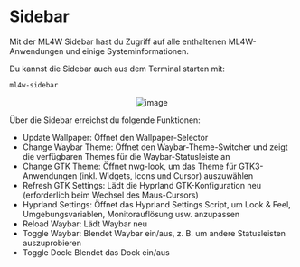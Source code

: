 # Sidebar

Mit der ML4W Sidebar hast du Zugriff auf alle enthaltenen ML4W-Anwendungen und einige Systeminformationen.

Du kannst die Sidebar auch aus dem Terminal starten mit:
```sh
ml4w-sidebar
```


<div align="center">

![image](/sidebar.jpg)

</div>

Über die Sidebar erreichst du folgende Funktionen:

- Update Wallpaper: Öffnet den Wallpaper-Selector
- Change Waybar Theme: Öffnet den Waybar-Theme-Switcher und zeigt die verfügbaren Themes für die Waybar-Statusleiste an
- Change GTK Theme: Öffnet nwg-look, um das Theme für GTK3-Anwendungen (inkl. Widgets, Icons und Cursor) auszuwählen
- Refresh GTK Settings: Lädt die Hyprland GTK-Konfiguration neu (erforderlich beim Wechsel des Maus-Cursors)
- Hyprland Settings: Öffnet das Hyprland Settings Script, um Look & Feel, Umgebungsvariablen, Monitorauflösung usw. anzupassen
- Reload Waybar: Lädt Waybar neu
- Toggle Waybar: Blendet Waybar ein/aus, z. B. um andere Statusleisten auszuprobieren
- Toggle Dock: Blendet das Dock ein/aus
